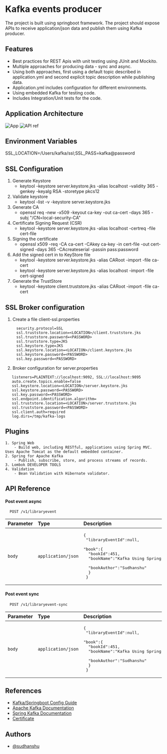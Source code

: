 # Kafka events producer

The project is built using springboot framework. The project should expose APIs to receive application/json data and publish them using Kafka producer.



## Features

- Best practices for REST Apis with unit testing using JUnit and Mockito.
- Multiple approaches for producing data - sync and async.
- Using both approaches, first using a default topic described in application.yml and second explicit topic description while publishing data. 
- Application.yml includes configuration for different environments.
- Using embedded Kafka for testing code.
- Includes Integration/Unit tests for the code.


## Application Architecture

![App](https://user-images.githubusercontent.com/27942487/167331116-635e404a-202b-46ea-aeca-e5a4ce3d02d1.png)
![API ref](https://user-images.githubusercontent.com/27942487/167331174-66da808d-7b8c-4cfd-b0a8-783c8ba6663c.png)

## Environment Variables
SSL_LOCATION=/Users/kafka/ssl;SSL_PASS=kafka@password

## SSL Configuration
1. Generate Keystore
   - keytool -keystore server.keystore.jks -alias localhost -validity 365 -genkey -keyalg RSA -storetype pkcs12
2. Validate keystore
   - keytool -list -v -keystore server.keystore.jks
3. Generate CA
   - openssl req -new -x509 -keyout ca-key -out ca-cert -days 365 -subj "/CN=local-security-CA"
4. Certificate Signing Request (CSR)
   - keytool -keystore server.keystore.jks -alias localhost -certreq -file cert-file
5. Signing the certificate
   - openssl x509 -req -CA ca-cert -CAkey ca-key -in cert-file -out cert-signed -days 365 -CAcreateserial -passin pass:password
6. Add the signed cert in to KeyStore file
   - keytool -keystore server.keystore.jks -alias CARoot -import -file ca-cert
   - keytool -keystore server.keystore.jks -alias localhost -import -file cert-signed
7. Generate the TrustStore
   - keytool -keystore client.truststore.jks -alias CARoot -import -file ca-cert

## SSL Broker configuration
1. Create a file client-ssl.properties
```properties
     security.protocol=SSL
     ssl.truststore.location=<LOCATION>/client.truststore.jks
     ssl.truststore.password=<PASSWORD>
     ssl.truststore.type=JKS
     ssl.keystore.type=JKS
     ssl.keystore.location=<LOCATION>/client.keystore.jks
     ssl.keystore.password=<PASSWORD>
     ssl.key.password=<PASSWORD>
```

2. Broker configuration for server.properties
```properties
   listeners=PLAINTEXT://localhost:9092, SSL://localhost:9095
   auto.create.topics.enable=false
   ssl.keystore.location=<LOCATION>/server.keystore.jks
   ssl.keystore.password=<PASSWORD>
   ssl.key.password=<PASSWORD>
   ssl.endpoint.identification.algorithm=
   ssl.truststore.location=<LOCATION>/server.truststore.jks
   ssl.truststore.password=<PASSWORD>
   ssl.client.auth=required
   log.dirs=/tmp/kafka-logs
```

## Plugins 

    1. Spring Web
        - Build web, including RESTful, applications using Spring MVC. Uses Apache Tomcat as the default embedded container.
    2. Spring for Apache Kafka
        - Publish, subscribe, store, and process streams of records.
    3. Lombok DEVELOPER TOOLS
    4. Validation
        - Bean Validation with Hibernate validator.


## API Reference

#### Post event async

```http
  POST /v1/libraryevent
```

| Parameter | Type     | Description                |
| :-------- | :------- | :------------------------- |
| `body` | `application/json` | <pre>{<br> "libraryEventId":null,<br> "book":{ <br>&emsp; "bookId":451, <br>&emsp; "bookName":"Kafka Using Spring Boot", <br>&emsp; "bookAuthor":"Sudhanshu" <br>&emsp; } <br> } </pre>|


#### Post event sync

```http
  POST /v1/libraryevent-sync
```

| Parameter | Type     | Description                |
| :-------- | :------- | :------------------------- |
| `body` | `application/json` | <pre>{<br> "libraryEventId":null,<br> "book":{ <br>&emsp; "bookId":451, <br>&emsp; "bookName":"Kafka Using Spring Boot", <br>&emsp; "bookAuthor":"Sudhanshu" <br>&emsp; } <br> } </pre>|

## References

 - [Kafka/Springboot Config Guide](https://github.com/dilipsundarraj1/kafka-for-developers-using-spring-boot)
 - [Apache Kafka Documentation](https://kafka.apache.org/documentation/#security_ssl)
 - [Spring Kafka Documentation](https://docs.spring.io/spring-kafka/reference/html)
 - [Certificate](https://www.udemy.com/certificate/UC-08909b26-768c-4bf4-a4e0-744443e09903)


## Authors

- [@sudhanshu](https://www.github.com/sidsid14)

